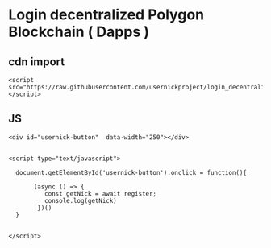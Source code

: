 # Login decentralized Polygon Blockchain ( Dapps )

## cdn import

```
<script src="https://raw.githubusercontent.com/usernickproject/login_decentralized/main/usernick_v1.js"></script>
```
## JS 
```
<div id="usernick-button"  data-width="250"></div>


<script type="text/javascript">

  document.getElementById('usernick-button').onclick = function(){

       (async () => {
          const getNick = await register;
          console.log(getNick)
        })()
  }


</script>

```
